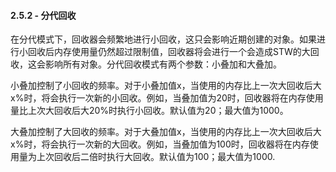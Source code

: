 #### 2.5.2 - 分代回收  
在分代模式下，回收器会频繁地进行小回收，这只会影响近期创建的对象。如果进行小回收后内存使用量仍然超过限制值，回收器将会进行一个会造成STW的大回收，这会影响所有对象。分代回收模式有两个参数：小叠加和大叠加。  

小叠加控制了小回收的频率。对于小叠加值x，当使用的内存比上一次大回收后大x%时，将会执行一次新的小回收。例如，当叠加值为20时，回收器将在内存使用量比上次大回收后大20%时执行小回收。默认值为20；最大值为1000。  

大叠加控制了大回收的频率。对于大叠加值x，当使用的内存比上一次大回收后大x%时，将会执行一次新的大回收。例如，当叠加值为100时，回收器将在内存使用量为上次回收后二倍时执行大回收。默认值为100；最大值为1000.  